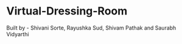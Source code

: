 # Virtual-Dressing-Room

Built by -
Shivani Sorte, Rayushka Sud, Shivam Pathak and Saurabh Vidyarthi
